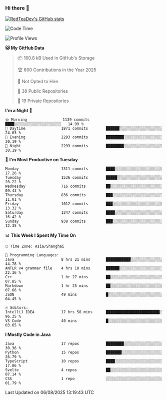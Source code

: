 ### Hi there 👋

<!--
**RedTeaDev/RedTeaDev** is a ✨ _special_ ✨ repository because its `README.md` (this file) appears on your GitHub profile.

Here are some ideas to get you started:

- 🔭 I’m currently working on ...
- 🌱 I’m currently learning ...
- 👯 I’m looking to collaborate on ...
- 🤔 I’m looking for help with ...
- 💬 Ask me about ...
- 📫 How to reach me: ...
- 😄 Pronouns: ...
- ⚡ Fun fact: ...
-->

<!--
[![wakatime](https://wakatime.com/badge/user/6b101ed0-04c0-4490-9283-eb61f2efff96.svg)](https://wakatime.com/@6b101ed0-04c0-4490-9283-eb61f2efff96)
!-->

[![RedTeaDev's GitHub stats](https://github-readme-stats.vercel.app/api?username=RedTeaDev\&include_all_commits=true)](https://github.com/anuraghazra/github-readme-stats)
<!--
[![willianrod's wakatime stats](https://github-readme-stats.vercel.app/api/wakatime?username=RedTeaDev)](https://github.com/anuraghazra/github-readme-stats)
!-->
<!--START_SECTION:waka-->
![Code Time](http://img.shields.io/badge/Code%20Time-3%2C453%20hrs%2053%20mins-blue)

![Profile Views](http://img.shields.io/badge/Profile%20Views-0-blue)

**🐱 My GitHub Data** 

> 📦 160.8 kB Used in GitHub's Storage 
 > 
> 🏆 600 Contributions in the Year 2025
 > 
> 🚫 Not Opted to Hire
 > 
> 📜 38 Public Repositories 
 > 
> 🔑 19 Private Repositories 
 > 
**I'm a Night 🦉** 

```text
🌞 Morning                1139 commits        ████░░░░░░░░░░░░░░░░░░░░░   14.99 % 
🌆 Daytime                1871 commits        ██████░░░░░░░░░░░░░░░░░░░   24.63 % 
🌃 Evening                2293 commits        ████████░░░░░░░░░░░░░░░░░   30.19 % 
🌙 Night                  2293 commits        ████████░░░░░░░░░░░░░░░░░   30.19 % 
```
📅 **I'm Most Productive on Tuesday** 

```text
Monday                   1311 commits        ████░░░░░░░░░░░░░░░░░░░░░   17.26 % 
Tuesday                  1536 commits        █████░░░░░░░░░░░░░░░░░░░░   20.22 % 
Wednesday                716 commits         ██░░░░░░░░░░░░░░░░░░░░░░░   09.43 % 
Thursday                 836 commits         ███░░░░░░░░░░░░░░░░░░░░░░   11.01 % 
Friday                   1012 commits        ███░░░░░░░░░░░░░░░░░░░░░░   13.32 % 
Saturday                 1247 commits        ████░░░░░░░░░░░░░░░░░░░░░   16.42 % 
Sunday                   938 commits         ███░░░░░░░░░░░░░░░░░░░░░░   12.35 % 
```


📊 **This Week I Spent My Time On** 

```text
🕑︎ Time Zone: Asia/Shanghai

💬 Programming Languages: 
Java                     8 hrs 21 mins       ███████████░░░░░░░░░░░░░░   44.78 % 
ANTLR v4 grammar file    4 hrs 10 mins       ██████░░░░░░░░░░░░░░░░░░░   22.36 % 
C++                      1 hr 27 mins        ██░░░░░░░░░░░░░░░░░░░░░░░   07.85 % 
Markdown                 1 hr 25 mins        ██░░░░░░░░░░░░░░░░░░░░░░░   07.66 % 
JSON                     49 mins             █░░░░░░░░░░░░░░░░░░░░░░░░   04.45 % 

🔥 Editors: 
IntelliJ IDEA            17 hrs 58 mins      ████████████████████████░   96.35 % 
VS Code                  40 mins             █░░░░░░░░░░░░░░░░░░░░░░░░   03.65 % 
```

**I Mostly Code in Java** 

```text
Java                     17 repos            ████████░░░░░░░░░░░░░░░░░   30.36 % 
Python                   15 repos            ███████░░░░░░░░░░░░░░░░░░   26.79 % 
TypeScript               10 repos            ████░░░░░░░░░░░░░░░░░░░░░   17.86 % 
Svelte                   4 repos             ██░░░░░░░░░░░░░░░░░░░░░░░   07.14 % 
CSS                      1 repo              ░░░░░░░░░░░░░░░░░░░░░░░░░   01.79 % 
```




 Last Updated on 06/08/2025 13:19:43 UTC
<!--END_SECTION:waka-->


